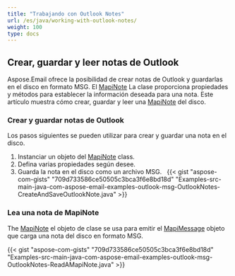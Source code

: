 ```yaml
---
title: "Trabajando con Outlook Notes"
url: /es/java/working-with-outlook-notes/
weight: 100
type: docs
---
```


## **Crear, guardar y leer notas de Outlook**

Aspose.Email ofrece la posibilidad de crear notas de Outlook y guardarlas en el disco en formato MSG. El [MapiNote](https://reference.aspose.com/email/java/com.aspose.email/mapinote/) La clase proporciona propiedades y métodos para establecer la información deseada para una nota. Este artículo muestra cómo crear, guardar y leer una [MapiNote](https://reference.aspose.com/email/java/com.aspose.email/mapinote/) del disco.

### **Crear y guardar notas de Outlook**

Los pasos siguientes se pueden utilizar para crear y guardar una nota en el disco.

1. Instanciar un objeto del [MapiNote](https://reference.aspose.com/email/java/com.aspose.email/mapinote/) class.
1. Defina varias propiedades según desee.
1. Guarda la nota en el disco como un archivo MSG.
 
{{< gist "aspose-com-gists" "709d733586ce50505c3bca3f6e8bd18d" "Examples-src-main-java-com-aspose-email-examples-outlook-msg-OutlookNotes-CreateAndSaveOutlookNote.java" >}}

### **Lea una nota de MapiNote**

The [MapiNote](https://reference.aspose.com/email/java/com.aspose.email/mapinote/) el objeto de clase se usa para emitir el [MapiMessage](https://reference.aspose.com/email/java/com.aspose.email/mapimessage/) objeto que carga una nota del disco en formato MSG.

{{< gist "aspose-com-gists" "709d733586ce50505c3bca3f6e8bd18d" "Examples-src-main-java-com-aspose-email-examples-outlook-msg-OutlookNotes-ReadAMapiNote.java" >}}
